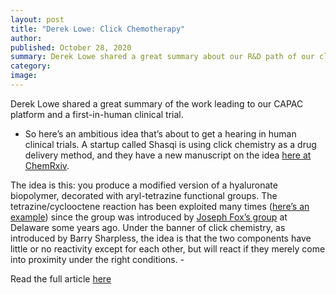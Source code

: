 ```yaml
---
layout: post
title: "Derek Lowe: Click Chemotherapy"
author:
published: October 28, 2020
summary: Derek Lowe shared a great summary about our R&D path of our click chemistry oncology platform, leading to a first-in-human clinical trial.
category:
image:
---
```


Derek Lowe shared a great summary of the work leading to our CAPAC platform and a first-in-human clinical trial.

- So here’s an ambitious idea that’s about to get a hearing in human clinical trials. A startup called Shasqi is using click chemistry as a drug delivery method, and they have a new manuscript on the idea [here at ChemRxiv](https://chemrxiv.org/articles/preprint/Click_Activated_Protodrugs_Against_Cancer_Increase_the_Therapeutic_Potential_of_Chemotherapy_through_Local_Capture_and_Activation/13087715/1).

The idea is this: you produce a modified version of a hyaluronate biopolymer, decorated with aryl-tetrazine functional groups. The tetrazine/cyclooctene reaction has been exploited many times ([here’s an example](https://blogs.sciencemag.org/pipeline/archives/2015/05/20/controlling_proteins_one_by_one)) since the group was introduced by [Joseph Fox’s group](http://www1.udel.edu/chem/fox/Fox_Group/Research.html) at Delaware some years ago. Under the banner of click chemistry, as introduced by Barry Sharpless, the idea is that the two components have little or no reactivity except for each other, but will react if they merely come into proximity under the right conditions. -

Read the full article [here](https://blogs.sciencemag.org/pipeline/archives/2020/10/28/click-chemotherapy)
